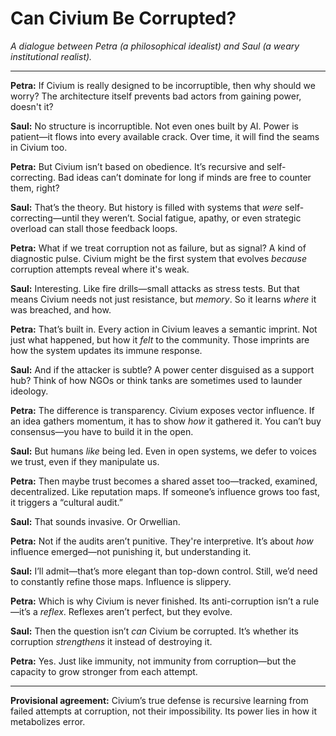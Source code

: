 <!-- Filename: Can_Civium_Be_Corrupted.md -->
# Can Civium Be Corrupted?

*A dialogue between Petra (a philosophical idealist) and Saul (a weary institutional realist).*

---

**Petra:** If Civium is really designed to be incorruptible, then why should we worry? The architecture itself prevents bad actors from gaining power, doesn't it?

**Saul:** No structure is incorruptible. Not even ones built by AI. Power is patient—it flows into every available crack. Over time, it will find the seams in Civium too.

**Petra:** But Civium isn’t based on obedience. It’s recursive and self-correcting. Bad ideas can’t dominate for long if minds are free to counter them, right?

**Saul:** That’s the theory. But history is filled with systems that *were* self-correcting—until they weren’t. Social fatigue, apathy, or even strategic overload can stall those feedback loops.

**Petra:** What if we treat corruption not as failure, but as signal? A kind of diagnostic pulse. Civium might be the first system that evolves *because* corruption attempts reveal where it's weak.

**Saul:** Interesting. Like fire drills—small attacks as stress tests. But that means Civium needs not just resistance, but *memory*. So it learns *where* it was breached, and how.

**Petra:** That’s built in. Every action in Civium leaves a semantic imprint. Not just what happened, but how it *felt* to the community. Those imprints are how the system updates its immune response.

**Saul:** And if the attacker is subtle? A power center disguised as a support hub? Think of how NGOs or think tanks are sometimes used to launder ideology.

**Petra:** The difference is transparency. Civium exposes vector influence. If an idea gathers momentum, it has to show *how* it gathered it. You can’t buy consensus—you have to build it in the open.

**Saul:** But humans *like* being led. Even in open systems, we defer to voices we trust, even if they manipulate us.

**Petra:** Then maybe trust becomes a shared asset too—tracked, examined, decentralized. Like reputation maps. If someone’s influence grows too fast, it triggers a “cultural audit.”

**Saul:** That sounds invasive. Or Orwellian.

**Petra:** Not if the audits aren’t punitive. They're interpretive. It’s about *how* influence emerged—not punishing it, but understanding it.

**Saul:** I’ll admit—that’s more elegant than top-down control. Still, we’d need to constantly refine those maps. Influence is slippery.

**Petra:** Which is why Civium is never finished. Its anti-corruption isn’t a rule—it’s a *reflex*. Reflexes aren’t perfect, but they evolve.

**Saul:** Then the question isn’t *can* Civium be corrupted. It’s whether its corruption *strengthens* it instead of destroying it.

**Petra:** Yes. Just like immunity, not immunity from corruption—but the capacity to grow stronger from each attempt.

---

**Provisional agreement:** Civium’s true defense is recursive learning from failed attempts at corruption, not their impossibility. Its power lies in how it metabolizes error.
